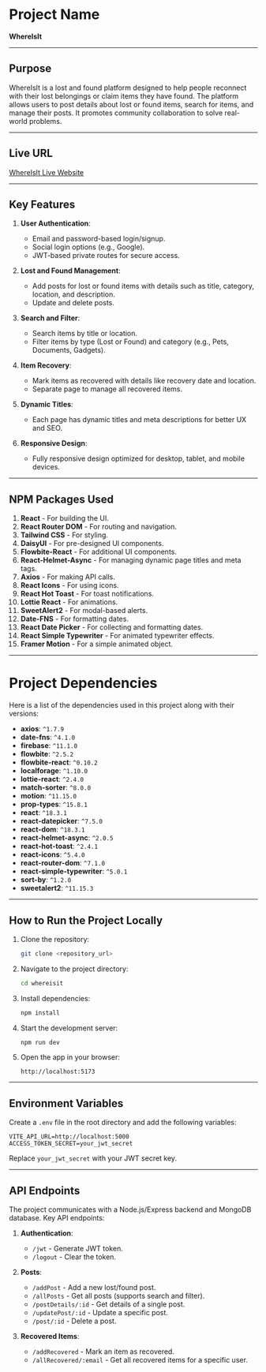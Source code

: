 # Project Name

**WhereIsIt**

---

## Purpose

WhereIsIt is a lost and found platform designed to help people reconnect with their lost belongings or claim items they have found. The platform allows users to post details about lost or found items, search for items, and manage their posts. It promotes community collaboration to solve real-world problems.

---

## Live URL

[WhereIsIt Live Website](https://where-is-it-by-alifa.web.app)

---

## Key Features

1. **User Authentication**:

   - Email and password-based login/signup.
   - Social login options (e.g., Google).
   - JWT-based private routes for secure access.

2. **Lost and Found Management**:

   - Add posts for lost or found items with details such as title, category, location, and description.
   - Update and delete posts.

3. **Search and Filter**:

   - Search items by title or location.
   - Filter items by type (Lost or Found) and category (e.g., Pets, Documents, Gadgets).

4. **Item Recovery**:
   - Mark items as recovered with details like recovery date and location.
   - Separate page to manage all recovered items.

<!-- 5. **Pagination**:
   - Display paginated items for efficient browsing. -->

5. **Dynamic Titles**:

   - Each page has dynamic titles and meta descriptions for better UX and SEO.

6. **Responsive Design**:
   - Fully responsive design optimized for desktop, tablet, and mobile devices.

---

## NPM Packages Used

1. **React** - For building the UI.
2. **React Router DOM** - For routing and navigation.
3. **Tailwind CSS** - For styling.
4. **DaisyUI** - For pre-designed UI components.
5. **Flowbite-React** - For additional UI components.
6. **React-Helmet-Async** - For managing dynamic page titles and meta tags.
7. **Axios** - For making API calls.
8. **React Icons** - For using icons.
9. **React Hot Toast** - For toast notifications.
10. **Lottie React** - For animations.
11. **SweetAlert2** - For modal-based alerts.
12. **Date-FNS** - For formatting dates.
13. **React Date Picker** - For collecting and formatting dates.
14. **React Simple Typewriter** - For animated typewriter effects.
15. **Framer Motion** - For a simple animated object.

---
# Project Dependencies

Here is a list of the dependencies used in this project along with their versions:

- **axios**: `^1.7.9`
- **date-fns**: `^4.1.0`
- **firebase**: `^11.1.0`
- **flowbite**: `^2.5.2`
- **flowbite-react**: `^0.10.2`
- **localforage**: `^1.10.0`
- **lottie-react**: `^2.4.0`
- **match-sorter**: `^8.0.0`
- **motion**: `^11.15.0`
- **prop-types**: `^15.8.1`
- **react**: `^18.3.1`
- **react-datepicker**: `^7.5.0`
- **react-dom**: `^18.3.1`
- **react-helmet-async**: `^2.0.5`
- **react-hot-toast**: `^2.4.1`
- **react-icons**: `^5.4.0`
- **react-router-dom**: `^7.1.0`
- **react-simple-typewriter**: `^5.0.1`
- **sort-by**: `^1.2.0`
- **sweetalert2**: `^11.15.3`

---

## How to Run the Project Locally

1. Clone the repository:
   ```bash
   git clone <repository_url>
   ```

2. Navigate to the project directory:
   ```bash
   cd whereisit
   ```

3. Install dependencies:
   ```bash
   npm install
   ```

4. Start the development server:
   ```bash
   npm run dev
   ```

5. Open the app in your browser:
   ```
   http://localhost:5173
   ```

---

## Environment Variables

Create a `.env` file in the root directory and add the following variables:

```env
VITE_API_URL=http://localhost:5000
ACCESS_TOKEN_SECRET=your_jwt_secret
```

Replace `your_jwt_secret` with your JWT secret key.

---


## API Endpoints

The project communicates with a Node.js/Express backend and MongoDB database. Key API endpoints:

1. **Authentication**:

   - `/jwt` - Generate JWT token.
   - `/logout` - Clear the token.

2. **Posts**:

   - `/addPost` - Add a new lost/found post.
   - `/allPosts` - Get all posts (supports search and filter).
   - `/postDetails/:id` - Get details of a single post.
   - `/updatePost/:id` - Update a specific post.
   - `/post/:id` - Delete a post.

3. **Recovered Items**:
   - `/addRecovered` - Mark an item as recovered.
   - `/allRecovered/:email` - Get all recovered items for a specific user.
